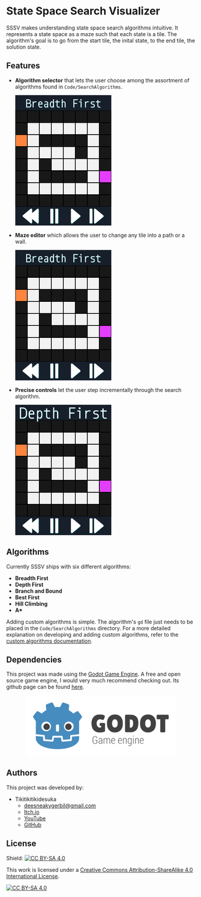 # State Space Search Visualizer

SSSV makes understanding state space search algorithms intuitive. It represents a state space as a maze such that each state is a tile. The algorithm's goal is to go from the start tile, the inital state, to the end tile, the solution state.

## Features

-   **Algorithm selector** that lets the user choose among the assortment of algorithms found in `Code/SearchAlgorithms`.

    ![option menu](docs/images/option_menu.gif)

-   **Maze editor** which allows the user to change any tile into a path or a wall.

    ![edit](docs/images/edit.gif)

-   **Precise controls** let the user step incrementally through the search algorithm.

    ![controls](docs/images/control_menu.gif)

## Algorithms

Currently SSSV ships with six different algorithms:
-   **Breadth First**
-   **Depth First**
-   **Branch and Bound**
-   **Best First**
-   **Hill Climbing**
-   **A\***

Adding custom algorithms is simple. The algorithm's `gd` file just needs to be placed in the `Code/SearchAlgorithms` directory.
For a more detailed explanation on developing and adding custom algorithms, refer to the [custom algorithms documentation](docs/custom_algorithms.md).

## Dependencies
This project was made using the [Godot Game Engine](https://godotengine.org/). A free and open source game engine, I would very much recommend checking out. Its github page can be found [here](https://github.com/godotengine/godot).
<p align="center">
  <a href="https://godotengine.org">
    <img src="https://github.com/godotengine/godot/raw/master/logo_outlined.svg" width="400" alt="Godot Engine logo">
  </a>
</p>

## Authors
This project was developed by:
* Tikitikitikidesuka
    * deesneakygerbil@gmail.com
    * [Itch.io](https://tikitikitikidesuka.itch.io)
    * [YouTube](https://www.youtube.com/channel/UC4r_WrJ5SXjd10lFQdO3UyQ)
    * [GitHub](https://github.com/Tikitikitikidesuka)

## License
Shield: [![CC BY-SA 4.0][cc-by-sa-shield]][cc-by-sa]

This work is licensed under a
[Creative Commons Attribution-ShareAlike 4.0 International License][cc-by-sa].

[![CC BY-SA 4.0][cc-by-sa-image]][cc-by-sa]

[cc-by-sa]: http://creativecommons.org/licenses/by-sa/4.0/
[cc-by-sa-image]: https://licensebuttons.net/l/by-sa/4.0/88x31.png
[cc-by-sa-shield]: https://img.shields.io/badge/License-CC%20BY--SA%204.0-lightgrey.svg

